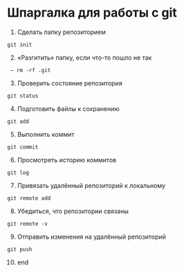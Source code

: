 # Шпаргалка для работы с git

1. Сделать папку репозиторием 

```
git init
```


2. «Разгитить» папку, если что-то пошло не так
```
 — rm -rf .git
```


3. Проверить состояние репозитория 
```
git status
```


4. Подготовить файлы к сохранению
```
git add
```


5. Выполнить коммит
```
git commit
```


6. Просмотреть историю коммитов
```
git log
```


7. Привязать удалённый репозиторий к локальному
```
git remote add
```


8. Убедиться, что репозитории связаны
```
git remote -v
```


9. Отправить изменения на удалённый репозиторий
```
git push
```

10. end